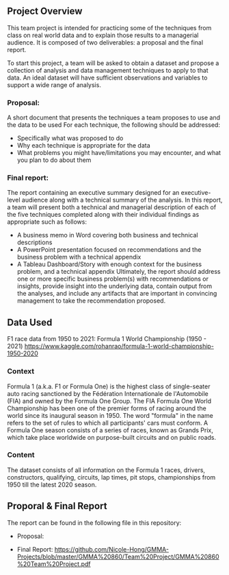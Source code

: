 ## Project Overview

This team project is intended for practicing some of the techniques from class on real
world data and to explain those results to a managerial audience. It is composed of two deliverables: a
proposal and the final report.

To start this project, a team will be asked to obtain a dataset and propose a collection of analysis and
data management techniques to apply to that data. An ideal dataset will have sufficient observations and
variables to support a wide range of analysis. 

### Proposal:
A short document that presents the techniques a team proposes to use and the data to be used 
For each technique, the following should be addressed:
- Specifically what was proposed to do
- Why each technique is appropriate for the data
- What problems you might have/limitations you may encounter, and what you plan to do about
them

### Final report:
The report containing an executive summary designed for an executive-level audience along with a technical summary of the analysis.
In this report, a team will present both a technical and managerial description of each of the five
techniques completed along with their individual findings as appropriate such as follows:
- A business memo in Word covering both business and technical descriptions
- A PowerPoint presentation focused on recommendations and the business problem with a
technical appendix
- A Tableau Dashboard/Story with enough context for the business problem, and a technical
appendix
Ultimately,   the   report   should   address   one   or   more   specific   business   problem(s)   with
recommendations or insights, provide insight into the underlying data, contain output from the
analyses, and include any artifacts that are important in convincing management to take
the recommendation proposed.

## Data Used

F1 race data from 1950 to 2021: Formula 1 World Championship (1950 - 2021)
https://www.kaggle.com/rohanrao/formula-1-world-championship-1950-2020

### Context

Formula 1 (a.k.a. F1 or Formula One) is the highest class of single-seater auto racing sanctioned by the Fédération Internationale de l'Automobile (FIA) and owned by the Formula One Group. The FIA Formula One World Championship has been one of the premier forms of racing around the world since its inaugural season in 1950. The word "formula" in the name refers to the set of rules to which all participants' cars must conform. A Formula One season consists of a series of races, known as Grands Prix, which take place worldwide on purpose-built circuits and on public roads.

### Content

The dataset consists of all information on the Formula 1 races, drivers, constructors, qualifying, circuits, lap times, pit stops, championships from 1950 till the latest 2020 season.

## Proporal & Final Report

The report can be found in the following file in this repository:

- Proposal: 

- Final Report: https://github.com/Nicole-Hong/GMMA-Projects/blob/master/GMMA%20860/Team%20Project/GMMA%20860%20Team%20Project.pdf

